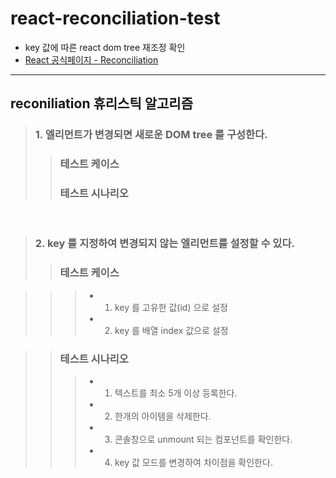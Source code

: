 # react-reconciliation-test

- key 값에 따른 react dom tree 재조정 확인
- [React 공식페이지 - Reconciliation](https://reactjs.org/docs/reconciliation.html)

---

## reconiliation 휴리스틱 알고리즘

> ### 1. 엘리먼트가 변경되면 새로운 DOM tree 를 구성한다.
> > ### 테스트 케이스
> > ### 테스트 시나리오

<br>

> ### 2. key 를 지정하여 변경되지 않는 엘리먼트를 설정할 수 있다.
> > ### 테스트 케이스

> > > - 1. key 를 고유한 값(id) 으로 설정
> > > - 2. key 를 배열 index 값으로 설정

> > ### 테스트 시나리오
> > > - 1.  텍스트를 최소 5개 이상 등록한다.
> > > - 2.  한개의 아이템을 삭제한다.
> > > - 3.  콘솔창으로 unmount 되는 컴포넌트를 확인한다.
> > > - 4.  key 값 모드를 변경하여 차이점을 확인한다.
